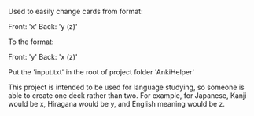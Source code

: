Used to easily change cards from format:

Front: 'x'
Back: 'y (z)'


To the format:

Front: 'y'
Back: 'x (z)'


Put the 'input.txt' in the root of project folder 'AnkiHelper'


This project is intended to be used for language studying, so someone is able to create one deck rather than two. For example, for Japanese, Kanji would be x, Hiragana would be y, and English meaning would be z.
